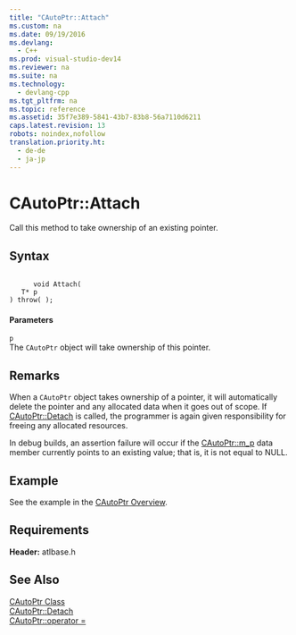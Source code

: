 ```yaml
---
title: "CAutoPtr::Attach"
ms.custom: na
ms.date: 09/19/2016
ms.devlang: 
  - C++
ms.prod: visual-studio-dev14
ms.reviewer: na
ms.suite: na
ms.technology: 
  - devlang-cpp
ms.tgt_pltfrm: na
ms.topic: reference
ms.assetid: 35f7e389-5841-43b7-83b8-56a7110d6211
caps.latest.revision: 13
robots: noindex,nofollow
translation.priority.ht: 
  - de-de
  - ja-jp
---
```

# CAutoPtr::Attach
Call this method to take ownership of an existing pointer.  
  
## Syntax  
  
```  
  
      void Attach(  
   T* p   
) throw( );  
```  
  
#### Parameters  
 `p`  
 The `CAutoPtr` object will take ownership of this pointer.  
  
## Remarks  
 When a `CAutoPtr` object takes ownership of a pointer, it will automatically delete the pointer and any allocated data when it goes out of scope. If [CAutoPtr::Detach](../vs140/CAutoPtr--Detach.md) is called, the programmer is again given responsibility for freeing any allocated resources.  
  
 In debug builds, an assertion failure will occur if the [CAutoPtr::m_p](../vs140/CAutoPtr--m_p.md) data member currently points to an existing value; that is, it is not equal to NULL.  
  
## Example  
 See the example in the [CAutoPtr Overview](../vs140/CAutoPtr-Class.md).  
  
## Requirements  
 **Header:** atlbase.h  
  
## See Also  
 [CAutoPtr Class](../vs140/CAutoPtr-Class.md)   
 [CAutoPtr::Detach](../vs140/CAutoPtr--Detach.md)   
 [CAutoPtr::operator =](../vs140/CAutoPtr--operator-=.md)